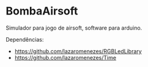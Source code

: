 BombaAirsoft
=============

Simulador para jogo de airsoft, software para arduino.

Dependências:

* https://github.com/lazaromenezes/RGBLedLibrary 
* https://github.com/lazaromenezes/Time
